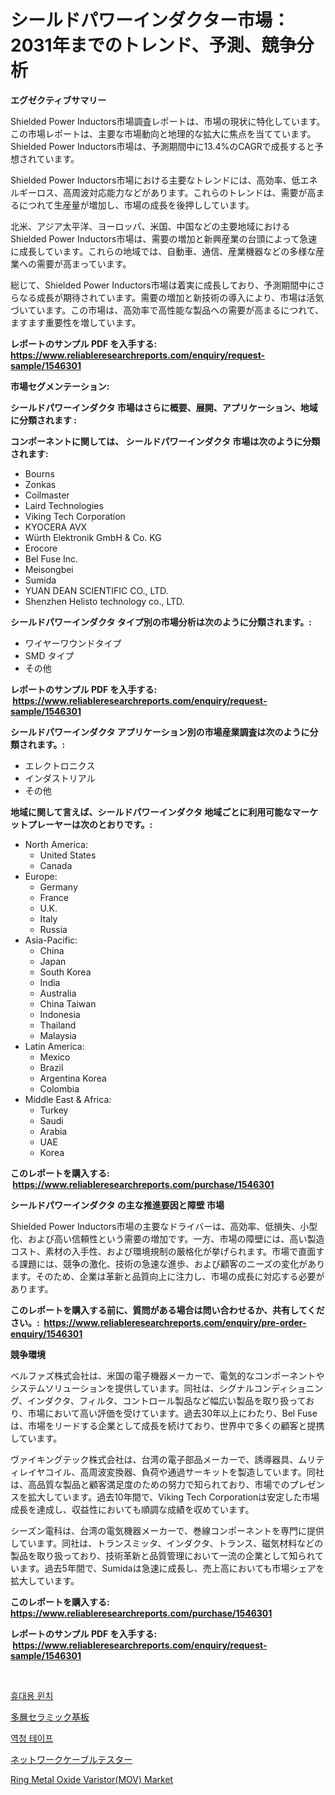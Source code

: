 <p><h1>シールドパワーインダクター市場：2031年までのトレンド、予測、競争分析</h1></p><p><strong>エグゼクティブサマリー</strong></p>
<p><p>Shielded Power Inductors市場調査レポートは、市場の現状に特化しています。この市場レポートは、主要な市場動向と地理的な拡大に焦点を当てています。Shielded Power Inductors市場は、予測期間中に13.4%のCAGRで成長すると予想されています。</p><p>Shielded Power Inductors市場における主要なトレンドには、高効率、低エネルギーロス、高周波対応能力などがあります。これらのトレンドは、需要が高まるにつれて生産量が増加し、市場の成長を後押ししています。</p><p>北米、アジア太平洋、ヨーロッパ、米国、中国などの主要地域におけるShielded Power Inductors市場は、需要の増加と新興産業の台頭によって急速に成長しています。これらの地域では、自動車、通信、産業機器などの多様な産業への需要が高まっています。</p><p>総じて、Shielded Power Inductors市場は着実に成長しており、予測期間中にさらなる成長が期待されています。需要の増加と新技術の導入により、市場は活気づいています。この市場は、高効率で高性能な製品への需要が高まるにつれて、ますます重要性を増しています。</p></p>
<p><strong>レポートのサンプル PDF を入手する: <a href="https://www.reliableresearchreports.com/enquiry/request-sample/1546301">https://www.reliableresearchreports.com/enquiry/request-sample/1546301</a></strong></p>
<p><strong>市場セグメンテーション:</strong></p>
<p><strong> シールドパワーインダクタ 市場はさらに概要、展開、アプリケーション、地域に分類されます :</strong></p>
<p><strong>コンポーネントに関しては、 シールドパワーインダクタ 市場は次のように分類されます: &nbsp;</strong></p>
<p><ul><li>Bourns</li><li>Zonkas</li><li>Coilmaster</li><li>Laird Technologies</li><li>Viking Tech Corporation</li><li>KYOCERA AVX</li><li>Würth Elektronik GmbH & Co. KG</li><li>Erocore</li><li>Bel Fuse Inc.</li><li>Meisongbei</li><li>Sumida</li><li>YUAN DEAN SCIENTIFIC CO., LTD.</li><li>Shenzhen Helisto technology co., LTD.</li></ul></p>
<p><strong> シールドパワーインダクタ タイプ別の市場分析は次のように分類されます。:</strong></p>
<p><ul><li>ワイヤーワウンドタイプ</li><li>SMD タイプ</li><li>その他</li></ul></p>
<p><strong>レポートのサンプル PDF を入手する: &nbsp;<a href="https://www.reliableresearchreports.com/enquiry/request-sample/1546301">https://www.reliableresearchreports.com/enquiry/request-sample/1546301</a></strong></p>
<p><strong> シールドパワーインダクタ アプリケーション別の市場産業調査は次のように分類されます。:</strong></p>
<p><ul><li>エレクトロニクス</li><li>インダストリアル</li><li>その他</li></ul></p>
<p><strong>地域に関して言えば、シールドパワーインダクタ 地域ごとに利用可能なマーケットプレーヤーは次のとおりです。:</strong></p>
<p><ul>
    <li>
        North America:
        <ul>
            <li>United States</li>
            <li>Canada</li>
        </ul>
    </li>
    <li>
        Europe:
        <ul>
            <li>Germany</li>
            <li>France</li>
            <li>U.K.</li>
            <li>Italy</li>
            <li>Russia</li>
        </ul>
    </li>
    <li>
        Asia-Pacific:
        <ul>
            <li>China</li>
            <li>Japan</li>
            <li>South Korea</li>
            <li>India</li>
            <li>Australia</li>
            <li>China Taiwan</li>
            <li>Indonesia</li>
            <li>Thailand</li>
            <li>Malaysia</li>
        </ul>
    </li>
    <li>
        Latin America:
        <ul>
            <li>Mexico</li>
            <li>Brazil</li>
            <li>Argentina Korea</li>
            <li>Colombia</li>
        </ul>
    </li>
    <li>
        Middle East & Africa:
        <ul>
            <li>Turkey</li>
            <li>Saudi</li>
            <li>Arabia</li>
            <li>UAE</li>
            <li>Korea</li>
        </ul>
    </li>
    </ul></p>
<p><strong>このレポートを購入する: &nbsp;<a href="https://www.reliableresearchreports.com/purchase/1546301">https://www.reliableresearchreports.com/purchase/1546301</a></strong></p>
<p><strong>シールドパワーインダクタ の主な推進要因と障壁 市場</strong></p>
<p><p>Shielded Power Inductors市場の主要なドライバーは、高効率、低損失、小型化、および高い信頼性という需要の増加です。一方、市場の障壁には、高い製造コスト、素材の入手性、および環境規制の厳格化が挙げられます。市場で直面する課題には、競争の激化、技術の急速な進歩、および顧客のニーズの変化があります。そのため、企業は革新と品質向上に注力し、市場の成長に対応する必要があります。</p></p>
<p><strong>このレポートを購入する前に、質問がある場合は問い合わせるか、共有してください。:&nbsp; <a href="https://www.reliableresearchreports.com/enquiry/pre-order-enquiry/1546301">https://www.reliableresearchreports.com/enquiry/pre-order-enquiry/1546301</a></strong></p>
<p><strong>競争環境</strong></p>
<p><p>ベルファズ株式会社は、米国の電子機器メーカーで、電気的なコンポーネントやシステムソリューションを提供しています。同社は、シグナルコンディショニング、インダクタ、フィルタ、コントロール製品など幅広い製品を取り扱っており、市場において高い評価を受けています。過去30年以上にわたり、Bel Fuseは、市場をリードする企業として成長を続けており、世界中で多くの顧客と提携しています。</p><p>ヴァイキングテック株式会社は、台湾の電子部品メーカーで、誘導器具、ムリティレイヤコイル、高周波変換器、負荷や通過サーキットを製造しています。同社は、高品質な製品と顧客満足度のための努力で知られており、市場でのプレゼンスを拡大しています。過去10年間で、Viking Tech Corporationは安定した市場成長を達成し、収益性においても順調な成績を収めています。</p><p>シーズン電科は、台湾の電気機器メーカーで、巻線コンポーネントを専門に提供しています。同社は、トランスミッタ、インダクタ、トランス、磁気材料などの製品を取り扱っており、技術革新と品質管理において一流の企業として知られています。過去5年間で、Sumidaは急速に成長し、売上高においても市場シェアを拡大しています。</p></p>
<p><strong>このレポートを購入する: &nbsp; <a href="https://www.reliableresearchreports.com/purchase/1546301">https://www.reliableresearchreports.com/purchase/1546301</a></strong></p>
<p><strong>レポートのサンプル PDF を入手する: &nbsp;<a href="https://www.reliableresearchreports.com/enquiry/request-sample/1546301">https://www.reliableresearchreports.com/enquiry/request-sample/1546301</a></strong><strong></strong></p>
<p>&nbsp;</p>
<p><p><a href="https://github.com/KellyLyncyh543964/Market-Research-Report-List-1/blob/main/322209612234.md">휴대용 윈치</a></p><p><a href="https://github.com/schmahlson/Market-Research-Report-List-1/blob/main/529804513369.md">多層セラミック基板</a></p><p><a href="https://github.com/vsnao330707/Market-Research-Report-List-1/blob/main/228157312233.md">역청 테이프</a></p><p><a href="https://github.com/zjkmgcs938405/Market-Research-Report-List-1/blob/main/485150613366.md">ネットワークケーブルテスター</a></p><p><a href="https://github.com/vimar16th/Market-Research-Report-List-3/blob/main/ring-metal-oxide-varistormov-market.md">Ring Metal Oxide Varistor(MOV) Market</a></p></p>